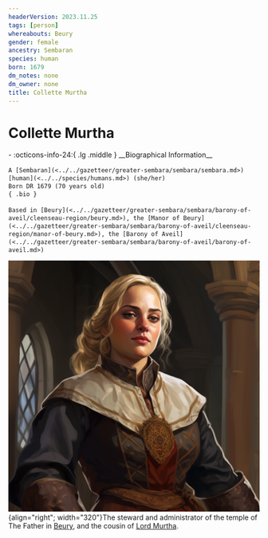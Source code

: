 ```yaml
---
headerVersion: 2023.11.25
tags: [person]
whereabouts: Beury
gender: female
ancestry: Sembaran
species: human
born: 1679
dm_notes: none
dm_owner: none
title: Collette Murtha
---
```

# Collette Murtha
<div class="grid cards ext-narrow-margin ext-one-column" markdown>
- :octicons-info-24:{ .lg .middle } __Biographical Information__

    A [Sembaran](<../../gazetteer/greater-sembara/sembara/sembara.md>) [human](<../../species/humans.md>) (she/her)  
    Born DR 1679 (70 years old)  
    { .bio }

    Based in [Beury](<../../gazetteer/greater-sembara/sembara/barony-of-aveil/cleenseau-region/beury.md>), the [Manor of Beury](<../../gazetteer/greater-sembara/sembara/barony-of-aveil/cleenseau-region/manor-of-beury.md>), the [Barony of Aveil](<../../gazetteer/greater-sembara/sembara/barony-of-aveil/barony-of-aveil.md>)
</div>


![Collette Mutha](../../assets/collette-mutha.png){align="right"; width="320"}The steward and administrator of the temple of The Father in [Beury](<../../gazetteer/greater-sembara/sembara/barony-of-aveil/cleenseau-region/beury.md>), and the cousin of [Lord Murtha](<./erick-murtha.md>).